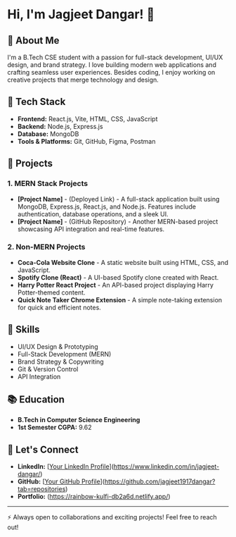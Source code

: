 # Hi, I'm Jagjeet Dangar! 👋

## 🚀 About Me
I'm a B.Tech CSE student with a passion for full-stack development, UI/UX design, and brand strategy. I love building modern web applications and crafting seamless user experiences. Besides coding, I enjoy working on creative projects that merge technology and design.

## 🔧 Tech Stack
- **Frontend:** React.js, Vite, HTML, CSS, JavaScript
- **Backend:** Node.js, Express.js
- **Database:** MongoDB
- **Tools & Platforms:** Git, GitHub, Figma, Postman

## 💼 Projects
### 1. **MERN Stack Projects**
- **[Project Name]** - (Deployed Link) - A full-stack application built using MongoDB, Express.js, React.js, and Node.js. Features include authentication, database operations, and a sleek UI.
- **[Project Name]** - (GitHub Repository) - Another MERN-based project showcasing API integration and real-time features.

### 2. **Non-MERN Projects**
- **Coca-Cola Website Clone** - A static website built using HTML, CSS, and JavaScript.
- **Spotify Clone (React)** - A UI-based Spotify clone created with React.
- **Harry Potter React Project** - An API-based project displaying Harry Potter-themed content.
- **Quick Note Taker Chrome Extension** - A simple note-taking extension for quick and efficient notes.

## 🎯 Skills
- UI/UX Design & Prototyping
- Full-Stack Development (MERN)
- Brand Strategy & Copywriting
- Git & Version Control
- API Integration

## 📚 Education
- **B.Tech in Computer Science Engineering**
- **1st Semester CGPA:** 9.62

## 📌 Let's Connect
- **LinkedIn:** [[Your LinkedIn Profile](#)](https://www.linkedin.com/in/jagjeet-dangar/)
- **GitHub:** [[Your GitHub Profile](#)](https://github.com/jagjeet1917dangar?tab=repositories)
- **Portfolio:** (https://rainbow-kulfi-db2a6d.netlify.app/)

---
⚡ Always open to collaborations and exciting projects! Feel free to reach out!
```
